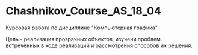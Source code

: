 # Chashnikov_Course_AS_18_04
Курсовая работа по дисциплине "Компьютерная графика"

Цель - реализация прозрачных объектов, изучени проблем встреченных в ходе реализаций и рассмотрения способов их решения.
